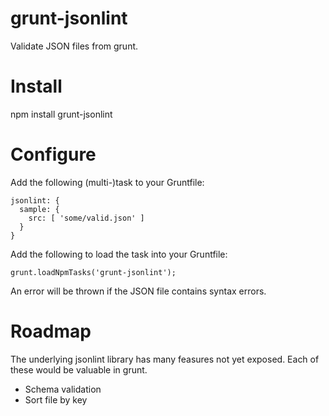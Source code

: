 grunt-jsonlint
==============

Validate JSON files from grunt.

# Install

npm install grunt-jsonlint

# Configure

Add the following (multi-)task to your Gruntfile:

    jsonlint: {
      sample: {
        src: [ 'some/valid.json' ]
      }
    }

Add the following to load the task into your Gruntfile:

    grunt.loadNpmTasks('grunt-jsonlint');

An error will be thrown if the JSON file contains syntax errors.

# Roadmap

The underlying jsonlint library has many feasures not yet exposed.
Each of these would be valuable in grunt.

* Schema validation
* Sort file by key
